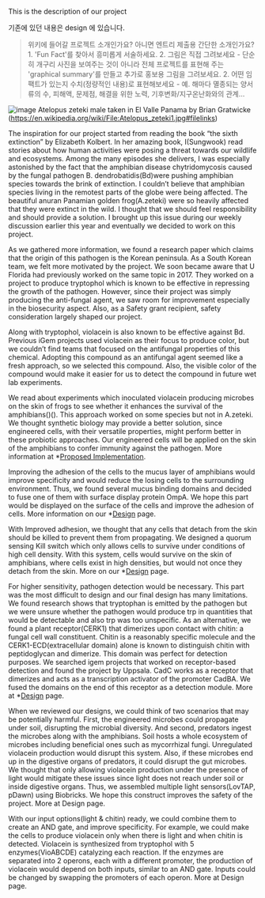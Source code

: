 This is the description of our project

기존에 있던 내용은 design 에 있습니다.

>위키에 들어갈 프로젝트 소개인가요? 아니면 엔트리 제출용 간단한 소개인가요? 1. 'Fun Fact'를 찾아서 흥미롭게 서술하세요. 2. 그림은 직접 그려보세요 - 단순히 개구리 사진을 보여주는 것이 아니라 전체 프로젝트를 표현해 주는 'graphical summary'를 만들고 추가로 홍보용 그림을 그려보세요. 2. 어떤 임팩트가 있는지 수치(정량적인 내용)로 표현해보세요 - 예. 해마다 멸종되는 양서류의 수, 피해액, 문제점, 해결을 위한 노력, 기후변화/지구온난화와의 관계…

![image](https://user-images.githubusercontent.com/87188354/133916832-f99b33b3-2390-4415-b899-110eb1a7d15f.png)
Atelopus zeteki male taken in El Valle Panama by Brian Gratwicke (https://en.wikipedia.org/wiki/File:Atelopus_zeteki1.jpg#filelinks)

The inspiration for our project started from reading the book “the sixth extinction” by Elizabeth Kolbert. In her amazing book, I(Sungwook) read stories about how human activities were posing a threat towards our wildlife and ecosystems. Among the many episodes she delivers, I was especially astonished by the fact that the amphibian disease chytridomycosis caused by the fungal pathogen B. dendrobatidis(Bd)were pushing amphibian species towards the brink of extinction. I couldn’t believe that amphibian species living in the remotest parts of the globe were being affected. The beautiful anuran Panamian golden frog(A.zeteki) were so heavily affected that they were extinct in the wild. I thought that we should feel responsibility and should provide a solution. I brought up this issue during our weekly discussion earlier this year and eventually we decided to work on this project. 

As we gathered more information, we found a research paper which claims that the origin of this pathogen is the Korean peninsula. As a South Korean team, we felt more motivated by the project. 
We soon became aware that U Florida had previously worked on the same topic in 2017. They worked on a project to produce tryptophol which is known to be effective in repressing the growth of the pathogen. However, since their project was simply producing the anti-fungal agent, we saw room for improvement especially in the biosecurity aspect. Also, as a Safety grant recipient, safety consideration largely shaped our project. 

Along with tryptophol, violacein is also known to be effective against Bd. Previous iGem projects used violacein as their focus to produce color, but we couldn’t find teams that focused on the antifungal properties of this chemical. Adopting this compound as an antifungal agent seemed like a fresh approach, so we selected this compound. Also, the visible color of the compound would make it easier for us to detect the compound in future wet lab experiments. 

We read about experiments which inoculated violacein producing microbes on the skin of frogs to see whether it enhances the survival of the amphibians()(). This approach worked on some species but not in A.zeteki. We thought synthetic biology may provide a better solution, since engineered cells, with their versatile properties, might perform better in these probiotic approaches. Our engineered cells will be applied on the skin of the amphibians to confer immunity against the pathogen. More information at *[Proposed Implementation](https://github.com/KUAS-Korea/KUAS-2021-igem/blob/main/Project/ProposedImplementation.md).

Improving the adhesion of the cells to the mucus layer of amphibians would improve specificity and would reduce the losing cells to the surrounding environment. Thus, we found several mucus binding domains and decided to fuse one of them with surface display protein OmpA. We hope this part would be displayed on the surface of the cells and improve the adhesion of cells. More information on our *[Design](https://github.com/KUAS-Korea/KUAS-2021-igem/blob/main/Project/Design.md) page.

With Improved adhesion, we thought that any cells that detach from the skin should be killed to prevent them from propagating. We designed a quorum sensing Kill switch which only allows cells to survive under conditions of high cell density. With this system, cells would survive on the skin of amphibians, where cells exist in high densities, but would not once they detach from the skin. More on our *[Design](https://github.com/KUAS-Korea/KUAS-2021-igem/blob/main/Project/Design.md) page.

For higher sensitivity, pathogen detection would be necessary. This part was the most difficult to design and our final design has many limitations. We found research shows that tryptophan is emitted by the pathogen but we were unsure whether the pathogen would produce trp in quantities that would be detectable and also trp was too unspecific. 
As an alternative, we found a plant receptor(CERK1) that dimerizes upon contact with chitin: a fungal cell wall constituent. Chitin is a reasonably specific molecule and the CERK1-ECD(extracellular domain) alone is known to distinguish chitin with peptidoglycan and dimerize. This domain was perfect for detection purposes. We searched igem projects that worked on receptor-based detection and found the project by Uppsala. CadC works as a receptor that dimerizes and acts as a transcription activator of the promoter CadBA. We fused the domains on the end of this receptor as a detection module. More at *[Design](https://github.com/KUAS-Korea/KUAS-2021-igem/blob/main/Project/Design.md) page.

When we reviewed our designs, we could think of two scenarios that may be potentially harmful. First, the engineered microbes could propagate under soil, disrupting the microbial diversity. And second, predators ingest the microbes along with the amphibians. Soil hosts a whole ecosystem of microbes including beneficial ones such as mycorrhizal fungi. Unregulated violacein production would disrupt this system. Also, if these microbes end up in the digestive organs of predators, it could disrupt the gut microbes. We thought that only allowing violacein production under the presence of light would mitigate these issues since light does not reach under soil or inside digestive organs. Thus, we assembled multiple light sensors(LovTAP, pDawn) using Biobricks. We hope this construct improves the safety of the project. More at Design page.

With our input options(light & chitin) ready, we could combine them to create an AND gate, and improve specificity. For example, we could make the cells to produce violacein only when there is light and when chitin is detected. Violacein is synthesized from tryptophol with 5 enzymes(VioABCDE) catalyzing each reaction. If the enzymes are separated into 2 operons, each with a different promoter, the production of violacein would depend on both inputs, similar to an AND gate. Inputs could be changed by swapping the promoters of each operon. More at Design page. 

